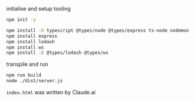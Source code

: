 
initialise and setup tooling

```bash
npm init -y

npm install -D typescript @types/node @types/express ts-node nodemon
npm install express
npm install lodash
npm install ws
npm install -D @types/lodash @types/ws

```


transpile and run
```bash
npm run build
node ./dist/server.js
```

`index.html` was written by Claude.ai  



